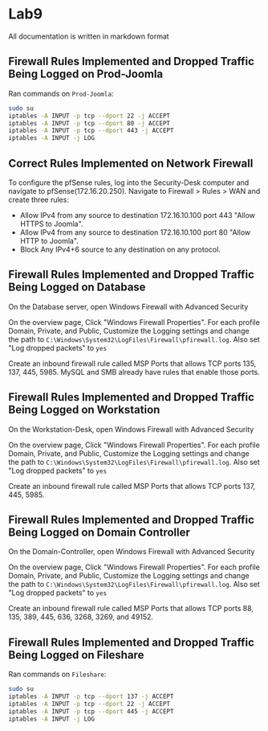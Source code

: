 # Lab9

All documentation is written in markdown format

## Firewall Rules Implemented and Dropped Traffic Being Logged on Prod-Joomla

Ran commands on `Prod-Joomla`:

```bash
sudo su
iptables -A INPUT -p tcp --dport 22 -j ACCEPT
iptables -A INPUT -p tcp --dport 80 -j ACCEPT
iptables -A INPUT -p tcp --dport 443 -j ACCEPT
iptables -A INPUT -j LOG
```

## Correct Rules Implemented on Network Firewall

To configure the pfSense rules, log into the Security-Desk computer and navigate to pfSense(172.16.20.250). Navigate to Firewall > Rules > WAN and create three rules:

- Allow IPv4 from any source to destination 172.16.10.100 port 443 "Allow HTTPS to Joomla".
- Allow IPv4 from any source to destination 172.16.10.100 port 80 "Allow HTTP to Joomla".
- Block Any IPv4+6 source to any destination on any protocol.

## Firewall Rules Implemented and Dropped Traffic Being Logged on Database

On the Database server, open Windows Firewall with Advanced Security

On the overview page, Click "Windows Firewall Properties". For each profile Domain, Private, and Public, Customize the Logging settings and change the path to `C:\Windows\System32\LogFiles\Firewall\pfirewall.log`. Also set "Log dropped packets" to `yes`

Create an inbound firewall rule called MSP Ports that allows TCP ports 135, 137, 445, 5985. MySQL and SMB already have rules that enable those ports.

## Firewall Rules Implemented and Dropped Traffic Being Logged on Workstation

On the Workstation-Desk, open Windows Firewall with Advanced Security

On the overview page, Click "Windows Firewall Properties". For each profile Domain, Private, and Public, Customize the Logging settings and change the path to `C:\Windows\System32\LogFiles\Firewall\pfirewall.log`. Also set "Log dropped packets" to `yes`

Create an inbound firewall rule called MSP Ports that allows TCP ports 137, 445, 5985.

## Firewall Rules Implemented and Dropped Traffic Being Logged on Domain Controller

On the Domain-Controller, open Windows Firewall with Advanced Security

On the overview page, Click "Windows Firewall Properties". For each profile Domain, Private, and Public, Customize the Logging settings and change the path to `C:\Windows\System32\LogFiles\Firewall\pfirewall.log`. Also set "Log dropped packets" to `yes`

Create an inbound firewall rule called MSP Ports that allows TCP ports 88, 135, 389, 445, 636, 3268, 3269, and 49152.

## Firewall Rules Implemented and Dropped Traffic Being Logged on Fileshare

Ran commands on `Fileshare`:

```bash
sudo su
iptables -A INPUT -p tcp --dport 137 -j ACCEPT
iptables -A INPUT -p tcp --dport 22 -j ACCEPT
iptables -A INPUT -p tcp --dport 445 -j ACCEPT
iptables -A INPUT -j LOG
```
